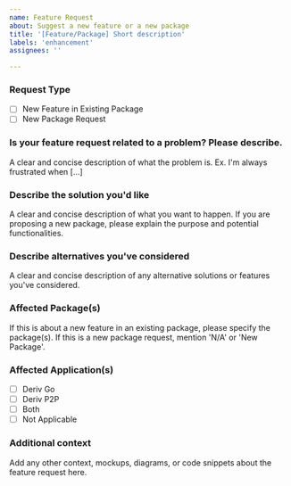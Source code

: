 ```yaml
---
name: Feature Request
about: Suggest a new feature or a new package
title: '[Feature/Package] Short description'
labels: 'enhancement'
assignees: ''

---
```


### Request Type

- [ ] New Feature in Existing Package
- [ ] New Package Request

### Is your feature request related to a problem? Please describe.

A clear and concise description of what the problem is. Ex. I'm always frustrated when [...]

### Describe the solution you'd like

A clear and concise description of what you want to happen. If you are proposing a new package, please explain the purpose and potential functionalities.

### Describe alternatives you've considered

A clear and concise description of any alternative solutions or features you've considered.

### Affected Package(s)

If this is about a new feature in an existing package, please specify the package(s). If this is a new package request, mention 'N/A' or 'New Package'.

### Affected Application(s)

- [ ] Deriv Go
- [ ] Deriv P2P
- [ ] Both
- [ ] Not Applicable

### Additional context

Add any other context, mockups, diagrams, or code snippets about the feature request here.
